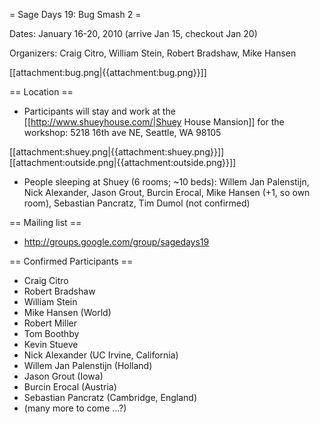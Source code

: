 = Sage Days 19: Bug Smash 2 =

Dates: January 16-20, 2010  (arrive Jan 15, checkout Jan 20)

Organizers: Craig Citro, William Stein, Robert Bradshaw, Mike Hansen


 [[attachment:bug.png|{{attachment:bug.png}}]]

== Location ==

 * Participants will stay and work at the [[http://www.shueyhouse.com/|Shuey House Mansion]] for the workshop:
   5218 16th ave NE, Seattle, WA 98105

 [[attachment:shuey.png|{{attachment:shuey.png}}]]  [[attachment:outside.png|{{attachment:outside.png}}]]

 * People sleeping at Shuey (6 rooms; ~10 beds): Willem Jan Palenstijn, Nick Alexander, Jason Grout, Burcin Erocal, Mike Hansen (+1, so own room), Sebastian Pancratz, Tim Dumol (not confirmed)

== Mailing list ==
 * http://groups.google.com/group/sagedays19

== Confirmed Participants ==

 * Craig Citro
 * Robert Bradshaw
 * William Stein
 * Mike Hansen (World)
 * Robert Miller
 * Tom Boothby
 * Kevin Stueve
 * Nick Alexander (UC Irvine, California)
 * Willem Jan Palenstijn  (Holland) 
 * Jason Grout   (Iowa)
 * Burcin Erocal  (Austria)
 * Sebastian Pancratz  (Cambridge, England)
 * (many more to come ...?)
